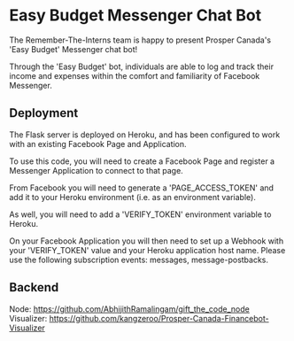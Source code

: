 # Easy Budget Messenger Chat Bot

The Remember-The-Interns team is happy to present Prosper Canada's 'Easy Budget' Messenger chat bot!

Through the 'Easy Budget' bot, individuals are able to log and track their income and expenses within the comfort and familiarity of Facebook Messenger.

## Deployment
The Flask server is deployed on Heroku, and has been configured to work with an existing Facebook Page and Application.

To use this code, you will need to create a Facebook Page and register a Messenger Application to connect to that page.

From Facebook you will need to generate a 'PAGE_ACCESS_TOKEN' and add it to your Heroku environment (i.e. as an environment variable).

As well, you will need to add a 'VERIFY_TOKEN' environment variable to Heroku.

On your Facebook Application you will then need to set up a Webhook with your 'VERIFY_TOKEN' value and your Heroku application host name. Please use the following subscription events: messages, message-postbacks.

## Backend

Node: https://github.com/AbhijithRamalingam/gift_the_code_node
Visualizer: https://github.com/kangzeroo/Prosper-Canada-Financebot-Visualizer
